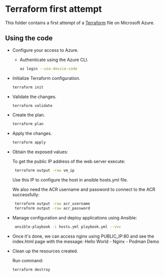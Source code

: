 # Terraform first attempt

This folder contains a first attempt of a [Terraform](https://www.terraform.io/) file on Microsoft Azure.

## Using the code

* Configure your access to Azure.

  * Authenticate using the Azure CLI.

    ```bash
    az login --use-device-code 
    ```
 
* Initialize Terraform configuration.

  ```bash
  terraform init
  ```

* Validate the changes.

  ```bash
  terraform validate
  ```

* Create the plan.

  ```bash
  terraform plan
  ```

* Apply the changes.

  ```bash
  terraform apply
  ```

* Obtain the exposed values:

  To get the public IP address of the web server execute:

  ```bash
   terraform output -raw vm_ip
  ```

  Use this IP to configure the host in ansible hosts.yml file.

  We also need the ACR username and password to connect to the ACR successfully:

  ```bash
   terraform output -raw acr_username
   terraform output -raw acr_password
  ```

* Manage configuration and deploy applications using Ansible:

  ```bash
   ansible-playbook -i hosts.yml playbook.yml --vvv
  ```

* Once it's done, we can access nginx using PUBLIC_IP:80 and see the index.html page with the message: 
  Hello World - Nginx - Podman Demo


* Clean up the resources created.
  
  Run command:

  ```bash
  terraform destroy
  ```